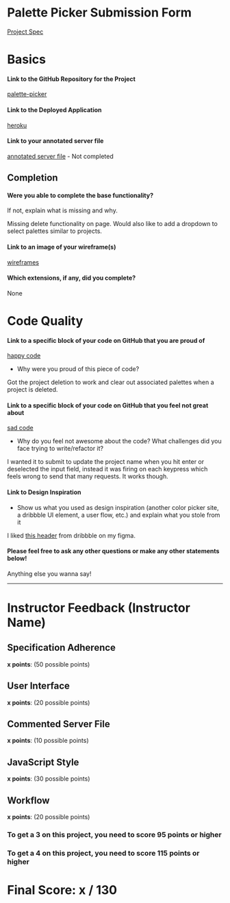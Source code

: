 # Palette Picker Submission Form

[Project Spec](http://frontend.turing.io/projects/palette-picker.html)

# Basics

#### Link to the GitHub Repository for the Project
[palette-picker](https://github.com/bottd/palette-picker)

#### Link to the Deployed Application
[heroku](http://color-pals.herokuapp.com/)

#### Link to your annotated server file
[annotated server file]() - Not completed

## Completion

#### Were you able to complete the base functionality?

If not, explain what is missing and why.

Missing delete functionality on page.  Would also like to add a dropdown to select palettes similar to projects.

#### Link to an image of your wireframe(s)
[wireframes](https://www.figma.com/file/H45c1UC58WGBddK0WHLiuDXl/Palette?node-id=0%3A1)

#### Which extensions, if any, did you complete?

None

# Code Quality

#### Link to a specific block of your code on GitHub that you are proud of
[happy code](https://github.com/bottd/palette-picker/blob/dfc4d5579d80c5a913f09d4ab9548a03097c44f9/server.js#L54)

* Why were you proud of this piece of code?

Got the project deletion to work and clear out associated palettes when a project is deleted.

#### Link to a specific block of your code on GitHub that you feel not great about
[sad code](https://github.com/bottd/palette-picker/blob/dfc4d5579d80c5a913f09d4ab9548a03097c44f9/public/script.js#L158)

* Why do you feel not awesome about the code? What challenges did you face trying to write/refactor it?

I wanted it to submit to update the project name when you hit enter or deselected the input field, instead it was firing on each keypress which feels wrong to send that many requests.  It works though.


#### Link to Design Inspiration

* Show us what you used as design inspiration (another color picker site, a dribbble UI element, a user flow, etc.) and explain what you stole from it

I liked [this header](https://www.figma.com/file/H45c1UC58WGBddK0WHLiuDXl/Palette?node-id=0%3A1) from dribbble on my figma.


#### Please feel free to ask any other questions or make any other statements below!

Anything else you wanna say!

-----


# Instructor Feedback (Instructor Name)

## Specification Adherence

**x points**: (50 possible points)

## User Interface

**x points**: (20 possible points)

## Commented Server File

**x points**: (10 possible points)

## JavaScript Style

**x points**: (30 possible points)

## Workflow

**x points**: (20 possible points)


### To get a 3 on this project, you need to score 95 points or higher
### To get a 4 on this project, you need to score 115 points or higher

# Final Score: x / 130
